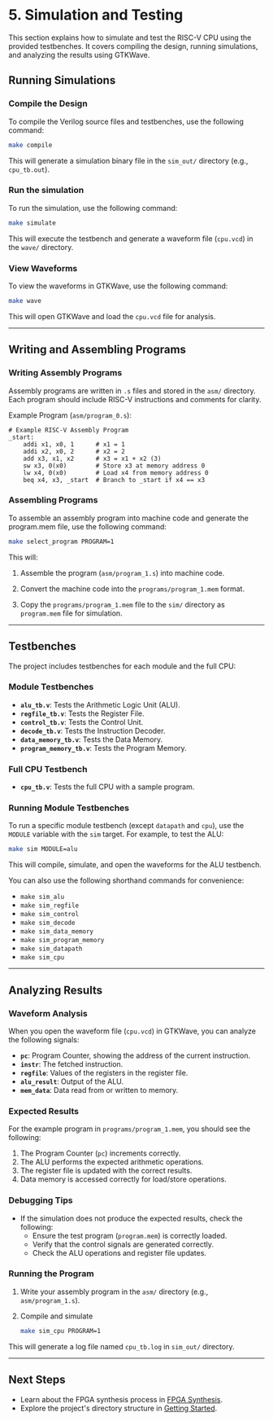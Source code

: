 # 5. Simulation and Testing

This section explains how to simulate and test the RISC-V CPU using the provided testbenches. It covers compiling the design, running simulations, and analyzing the results using GTKWave.

## Running Simulations

### Compile the Design
To compile the Verilog source files and testbenches, use the following command:

```bash
make compile
```

This will generate a simulation binary file in the `sim_out/` directory (e.g., `cpu_tb.out`).

### Run the simulation
To run the simulation, use the following command:

```bash
make simulate
```

This will execute the testbench and generate a waveform file (`cpu.vcd`) in the `wave/` directory.

### View Waveforms
To view the waveforms in GTKWave, use the following command:

```bash
make wave
```

This will open GTKWave and load the `cpu.vcd` file for analysis.

---

## Writing and Assembling Programs

### Writing Assembly Programs
Assembly programs are written in `.s` files and stored in the `asm/` directory. Each program should include RISC-V instructions and comments for clarity.

Example Program (`asm/program_0.s`):
```assembly
# Example RISC-V Assembly Program
_start:
    addi x1, x0, 1      # x1 = 1
    addi x2, x0, 2      # x2 = 2
    add x3, x1, x2      # x3 = x1 + x2 (3)
    sw x3, 0(x0)        # Store x3 at memory address 0
    lw x4, 0(x0)        # Load x4 from memory address 0
    beq x4, x3, _start  # Branch to _start if x4 == x3
```

### Assembling Programs
To assemble an assembly program into machine code and generate the program.mem file, use the following command:
```bash
make select_program PROGRAM=1
```

This will:
1. Assemble the program (`asm/program_1.s`) into machine code.

2. Convert the machine code into the `programs/program_1.mem` format.

3. Copy the `programs/program_1.mem` file to the `sim/` directory as `program.mem` file for simulation.

---

## Testbenches

The project includes testbenches for each module and the full CPU:

### Module Testbenches
- **`alu_tb.v`**: Tests the Arithmetic Logic Unit (ALU).
- **`regfile_tb.v`**: Tests the Register File.
- **`control_tb.v`**: Tests the Control Unit.
- **`decode_tb.v`**: Tests the Instruction Decoder.
- **`data_memory_tb.v`**: Tests the Data Memory.
- **`program_memory_tb.v`**: Tests the Program Memory.

### Full CPU Testbench
- **`cpu_tb.v`**: Tests the full CPU with a sample program.

### Running Module Testbenches
To run a specific module testbench (except `datapath` and `cpu`), use the `MODULE` variable with the `sim` target. For example, to test the ALU:

```bash
make sim MODULE=alu
```

This will compile, simulate, and open the waveforms for the ALU testbench.

You can also use the following shorthand commands for convenience:

- ``make sim_alu``
- ``make sim_regfile``
- ``make sim_control``
- ``make sim_decode``
- ``make sim_data_memory``
- `make sim_program_memory`
- `make sim_datapath`
- `make sim_cpu`

---

## Analyzing Results

### Waveform Analysis
When you open the waveform file (`cpu.vcd`) in GTKWave, you can analyze the following signals:

- **`pc`**: Program Counter, showing the address of the current instruction.
- **`instr`**: The fetched instruction.
- **`regfile`**: Values of the registers in the register file.
- **`alu_result`**: Output of the ALU.
- **`mem_data`**: Data read from or written to memory.

### Expected Results
For the example program in `programs/program_1.mem`, you should see the following:

1. The Program Counter (`pc`) increments correctly.
2. The ALU performs the expected arithmetic operations.
3. The register file is updated with the correct results.
4. Data memory is accessed correctly for load/store operations.

### Debugging Tips
- If the simulation does not produce the expected results, check the following:
  - Ensure the test program (`program.mem`) is correctly loaded.
  - Verify that the control signals are generated correctly.
  - Check the ALU operations and register file updates.

### Running the Program
1. Write your assembly program in the `asm/` directory (e.g., `asm/program_1.s`).

2. Compile and simulate 
    ```bash
    make sim_cpu PROGRAM=1
    ```

This will generate a log file named `cpu_tb.log` in `sim_out/` directory.

---


## Next Steps
- Learn about the FPGA synthesis process in [FPGA Synthesis](6_fpga_synthesis.md).
- Explore the project's directory structure in [Getting Started](2_getting_started.md).